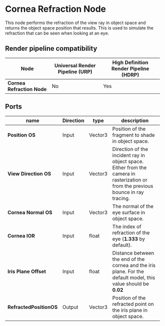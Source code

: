 # Cornea Refraction Node

This node performs the refraction of the view ray in object space and returns the object space position that results. This is used to simulate the refraction that can be seen when looking at an eye.

## Render pipeline compatibility

| **Node**                   | **Universal Render Pipeline (URP)** | **High Definition Render Pipeline (HDRP)** |
| -------------------------- | ----------------------------------- | ------------------------------------------ |
| **Cornea Refraction Node** | No                                  | Yes                                        |

## Ports

| name                    | **Direction** | type    | description                                                  |
| ----------------------- | ------------- | ------- | ------------------------------------------------------------ |
| **Position OS**         | Input         | Vector3 | Position of the fragment to shade in object space.           |
| **View Direction OS**   | Input         | Vector3 | Direction of the incident ray in object space. Either from the camera in rasterization or from the previous bounce in ray tracing. |
| **Cornea Normal OS**    | Input         | Vector3 | The normal of the eye surface in object space.               |
| **Cornea IOR**          | Input         | float   | The index of refraction of the eye (**1.333** by default).   |
| **Iris Plane Offset**   | Input         | float   | Distance between the end of the cornea and the iris plane. For the default model, this value should be **0.02** |
| **RefractedPositionOS** | Output        | Vector3 | Position of the refracted point on the iris plane in object space. |